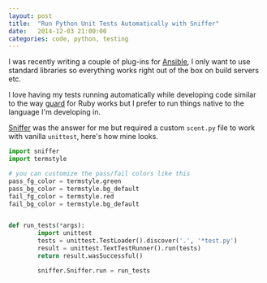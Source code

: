 ```yaml
---
layout: post
title:  "Run Python Unit Tests Automatically with Sniffer"
date:   2014-12-03 21:00:00
categories: code, python, testing
---
```


I was recently writing a couple of plug-ins for [Ansible](https://github.com/ansible/ansible), I only want to use
standard libraries so everything works right out of the box on build servers etc.

I love having my tests running automatically while developing code similar to the way
[guard](https://github.com/guard/guard) for Ruby works but I prefer to run things native to the language I'm developing
in.

[Sniffer](https://github.com/jeffh/sniffer) was the answer for me but required a custom `scent.py` file to work with
vanilla `unittest`, here's how mine looks.

~~~python
import sniffer
import termstyle

# you can customize the pass/fail colors like this
pass_fg_color = termstyle.green
pass_bg_color = termstyle.bg_default
fail_fg_color = termstyle.red
fail_bg_color = termstyle.bg_default


def run_tests(*args):
        import unittest
        tests = unittest.TestLoader().discover('.', '*test.py')
        result = unittest.TextTestRunner().run(tests)
        return result.wasSuccessful()

        sniffer.Sniffer.run = run_tests
~~~
